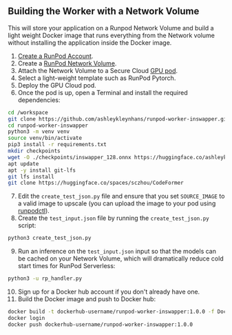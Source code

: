 ## Building the Worker with a Network Volume

This will store your application on a Runpod Network Volume and
build a light weight Docker image that runs everything
from the Network volume without installing the application
inside the Docker image.

1. [Create a RunPod Account](https://runpod.io?ref=2xxro4sy).
2. Create a [RunPod Network Volume](https://www.runpod.io/console/user/storage).
3. Attach the Network Volume to a Secure Cloud [GPU pod](https://www.runpod.io/console/gpu-secure-cloud).
4. Select a light-weight template such as RunPod Pytorch.
5. Deploy the GPU Cloud pod.
6. Once the pod is up, open a Terminal and install the required dependencies:
```bash
cd /workspace
git clone https://github.com/ashleykleynhans/runpod-worker-inswapper.git
cd runpod-worker-inswapper
python3 -m venv venv
source venv/bin/activate
pip3 install -r requirements.txt
mkdir checkpoints
wget -O ./checkpoints/inswapper_128.onnx https://huggingface.co/ashleykleynhans/inswapper/resolve/main/inswapper_128.onnx
apt update
apt -y install git-lfs
git lfs install
git clone https://huggingface.co/spaces/sczhou/CodeFormer
```
7. Edit the `create_test_json.py` file and ensure that you set `SOURCE_IMAGE` to
   a valid image to upscale (you can upload the image to your pod using
   [runpodctl](https://github.com/runpod/runpodctl/releases)).
8. Create the `test_input.json` file by running the `create_test_json.py` script:
```bash
python3 create_test_json.py
```
9. Run an inference on the `test_input.json` input so that the models can be cached on
   your Network Volume, which will dramatically reduce cold start times for RunPod Serverless:
```bash
python3 -u rp_handler.py
```
10. Sign up for a Docker hub account if you don't already have one.
11. Build the Docker image and push to Docker hub:
```bash
docker build -t dockerhub-username/runpod-worker-inswapper:1.0.0 -f Dockerfile.Network_Volume .
docker login
docker push dockerhub-username/runpod-worker-inswapper:1.0.0
```
